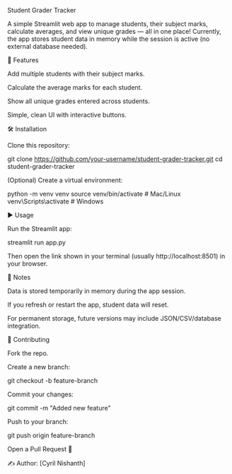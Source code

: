 Student Grader Tracker

A simple Streamlit web app to manage students, their subject marks, calculate averages, and view unique grades — all in one place!
Currently, the app stores student data in memory while the session is active (no external database needed).

🚀 Features

Add multiple students with their subject marks.

Calculate the average marks for each student.

Show all unique grades entered across students.

Simple, clean UI with interactive buttons.

🛠️ Installation

Clone this repository:

git clone https://github.com/your-username/student-grader-tracker.git
cd student-grader-tracker


(Optional) Create a virtual environment:

python -m venv venv
source venv/bin/activate   # Mac/Linux
venv\Scripts\activate      # Windows

▶️ Usage

Run the Streamlit app:

streamlit run app.py


Then open the link shown in your terminal (usually http://localhost:8501) in your browser.

📌 Notes

Data is stored temporarily in memory during the app session.

If you refresh or restart the app, student data will reset.

For permanent storage, future versions may include JSON/CSV/database integration.

🤝 Contributing

Fork the repo.

Create a new branch:

git checkout -b feature-branch


Commit your changes:

git commit -m "Added new feature"


Push to your branch:

git push origin feature-branch


Open a Pull Request 🚀



✍️ Author: [Cyril Nishanth]
